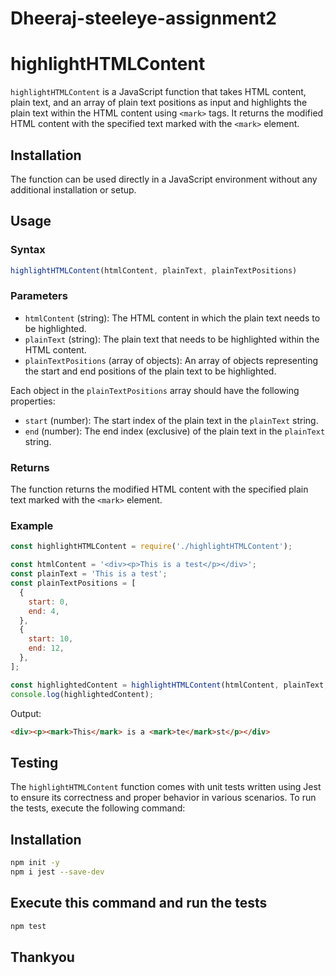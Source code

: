 # Dheeraj-steeleye-assignment2

# highlightHTMLContent

`highlightHTMLContent` is a JavaScript function that takes HTML content, plain text, and an array of plain text positions as input and highlights the plain text within the HTML content using `<mark>` tags. It returns the modified HTML content with the specified text marked with the `<mark>` element.

## Installation

The function can be used directly in a JavaScript environment without any additional installation or setup.

## Usage

### Syntax

```javascript
highlightHTMLContent(htmlContent, plainText, plainTextPositions)
```

### Parameters

- `htmlContent` (string): The HTML content in which the plain text needs to be highlighted.
- `plainText` (string): The plain text that needs to be highlighted within the HTML content.
- `plainTextPositions` (array of objects): An array of objects representing the start and end positions of the plain text to be highlighted.

Each object in the `plainTextPositions` array should have the following properties:

- `start` (number): The start index of the plain text in the `plainText` string.
- `end` (number): The end index (exclusive) of the plain text in the `plainText` string.

### Returns

The function returns the modified HTML content with the specified plain text marked with the `<mark>` element.

### Example

```javascript
const highlightHTMLContent = require('./highlightHTMLContent');

const htmlContent = '<div><p>This is a test</p></div>';
const plainText = 'This is a test';
const plainTextPositions = [
  {
    start: 0,
    end: 4,
  },
  {
    start: 10,
    end: 12,
  },
];

const highlightedContent = highlightHTMLContent(htmlContent, plainText, plainTextPositions);
console.log(highlightedContent);
```

Output:

```html
<div><p><mark>This</mark> is a <mark>te</mark>st</p></div>
```

## Testing

The `highlightHTMLContent` function comes with unit tests written using Jest to ensure its correctness and proper behavior in various scenarios. To run the tests, execute the following command:

## Installation
```bash
npm init -y 
npm i jest --save-dev
```

## Execute this command and run the tests
```bash
npm test
```

## Thankyou
